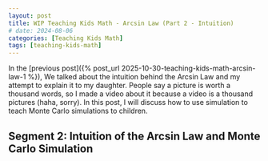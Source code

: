 ```yaml
---
layout: post
title: WIP Teaching Kids Math - Arcsin Law (Part 2 - Intuition)
# date: 2024-08-06
categories: [Teaching Kids Math]
tags: [teaching-kids-math]
---
```


<script type="text/javascript" src="https://cdn.mathjax.org/mathjax/latest/MathJax.js?config=default"></script>

In the [previous post]({% post_url 2025-10-30-teaching-kids-math-arcsin-law-1 %}), We talked about the intuition behind the Arcsin Law and my attempt to explain it to my daughter. People say a picture is worth a thousand words, so I made a video about it because a video is a thousand pictures (haha, sorry). In this post, I will discuss how to use simulation to teach Monte Carlo simulations to children.

## Segment 2: Intuition of the Arcsin Law and Monte Carlo Simulation

